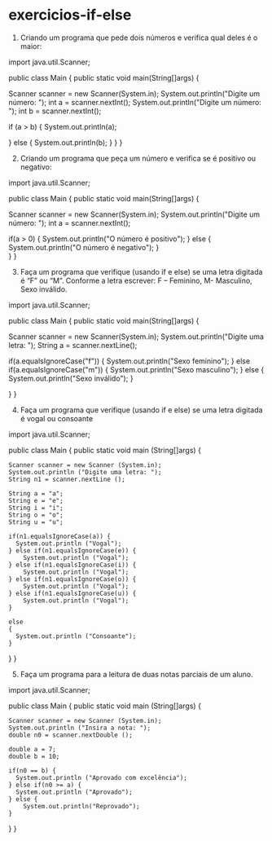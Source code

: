 # exercicios-if-else

1)	Criando um programa que pede dois números e verifica qual deles é o maior:

import java.util.Scanner;

public class Main {
   public static void main(String[]args) {

   Scanner scanner = new Scanner(System.in);
   System.out.println("Digite um número: ");
   int a = scanner.nextInt();
   System.out.println("Digite um número: ");
   int b = scanner.nextInt();
   
   if (a > b) {
       System.out.println(a);
       
   } else {
       System.out.println(b);
   }
}
}

2)	Criando um programa que peça um número e verifica se é positivo ou negativo:

import java.util.Scanner;

public class Main {
   public static void main(String[]args) {

   Scanner scanner = new Scanner(System.in);
   System.out.println("Digite um número: ");
   int a = scanner.nextInt();
   
   if(a > 0) {
       System.out.println("O número é positivo");
   } else {
       System.out.println("O número é negativo");
   }  
}
}

3)	 Faça um programa que verifique (usando if e else) se uma letra digitada é “F” ou “M”. Conforme a letra escrever: F – Feminino, M- Masculino, Sexo inválido.

import java.util.Scanner;

public class Main {
   public static void main(String[]args) {

   Scanner scanner = new Scanner(System.in);
   System.out.println("Digite uma letra: ");
   String a = scanner.nextLine();
   
   if(a.equalsIgnoreCase("f")) {
       System.out.println("Sexo feminino");
   } else if(a.equalsIgnoreCase("m")) {
       System.out.println("Sexo masculino");
   } else {
       System.out.println("Sexo inválido");
   }
 
}
}

4)	Faça um programa que verifique (usando if e else) se uma letra digitada é vogal ou consoante

import java.util.Scanner;

public class Main
{
  public static void main (String[]args)
  {

    Scanner scanner = new Scanner (System.in);
    System.out.println ("Digite uma letra: ");
    String n1 = scanner.nextLine ();
    
    String a = "a";
    String e = "e";
    String i = "i";
    String o = "o";
    String u = "u";

    if(n1.equalsIgnoreCase(a)) {
      System.out.println ("Vogal");
    } else if(n1.equalsIgnoreCase(e)) {
        System.out.println ("Vogal");
    } else if(n1.equalsIgnoreCase(i)) {
        System.out.println ("Vogal");
    } else if(n1.equalsIgnoreCase(o)) {
        System.out.println ("Vogal");
    } else if(n1.equalsIgnoreCase(u)) {
        System.out.println ("Vogal");
    }
    
    else
    {
      System.out.println ("Consoante");
    }

  }
}

5)	 Faça um programa para a leitura de duas notas parciais de um aluno.

import java.util.Scanner;

public class Main
{
  public static void main (String[]args)
  {

    Scanner scanner = new Scanner (System.in);
    System.out.println ("Insira a nota: ");
    double n0 = scanner.nextDouble ();
    
    double a = 7;
    double b = 10;
    
    if(n0 == b) {
      System.out.println ("Aprovado com excelência");
    } else if(n0 >= a) {
      System.out.println ("Aprovado");
    } else {
        System.out.println("Reprovado");
    }

  }
}


